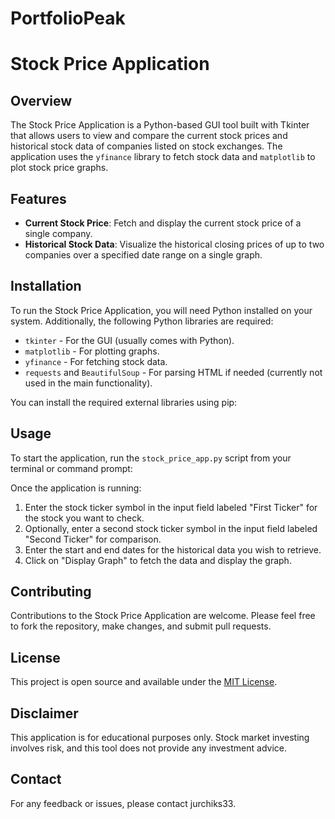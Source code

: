 # PortfolioPeak
# Stock Price Application

## Overview
The Stock Price Application is a Python-based GUI tool built with Tkinter that allows users to view and compare the current stock prices and historical stock data of companies listed on stock exchanges.
The application uses the `yfinance` library to fetch stock data and `matplotlib` to plot stock price graphs.

## Features
- **Current Stock Price**: Fetch and display the current stock price of a single company.
- **Historical Stock Data**: Visualize the historical closing prices of up to two companies over a specified date range on a single graph.

## Installation
To run the Stock Price Application, you will need Python installed on your system. Additionally, the following Python libraries are required:
- `tkinter` - For the GUI (usually comes with Python).
- `matplotlib` - For plotting graphs.
- `yfinance` - For fetching stock data.
- `requests` and `BeautifulSoup` - For parsing HTML if needed (currently not used in the main functionality).

You can install the required external libraries using pip:

## Usage
To start the application, run the `stock_price_app.py` script from your terminal or command prompt:


Once the application is running:
1. Enter the stock ticker symbol in the input field labeled "First Ticker" for the stock you want to check.
2. Optionally, enter a second stock ticker symbol in the input field labeled "Second Ticker" for comparison.
3. Enter the start and end dates for the historical data you wish to retrieve.
4. Click on "Display Graph" to fetch the data and display the graph.

## Contributing
Contributions to the Stock Price Application are welcome. Please feel free to fork the repository, make changes, and submit pull requests.

## License
This project is open source and available under the [MIT License](LICENSE.md).

## Disclaimer
This application is for educational purposes only. Stock market investing involves risk, and this tool does not provide any investment advice.

## Contact
For any feedback or issues, please contact jurchiks33.

